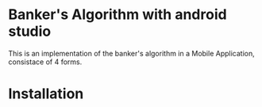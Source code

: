 # Banker's Algorithm with android studio
This is an implementation of the banker's algorithm in a Mobile Application, consistace of 4 forms.
# Installation
